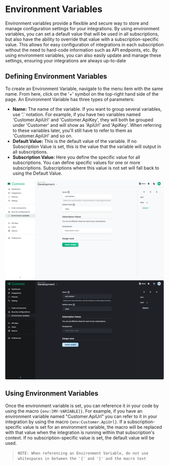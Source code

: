 # Environment Variables

Environment variables provide a flexible and secure way to store and manage configuration settings for your integrations. By using environment variables, you can set a default value that will be used in all subscriptions, but also have the ability to override that value with a subscription-specific value. This allows for easy configuration of integrations in each subscription without the need to hard-code information such as API endpoints, etc. By using environment variables, you can also easily update and manage these settings, ensuring your integrations are always up-to-date

## Defining Environment Variables

To create an Environment Variable, navigate to the menu item with the same name. From here, click on the '+' symbol on the top-right hand side of the page. An Environment Variable has three types of parameters:

- **Name:** The name of the variable. If you want to group several variables, use '.' notation. For example, if you have two variables named 'Customer.ApiUrl' and 'Customer.ApiKey', they will both be grouped under 'Customer' and will show as 'ApiUrl' and 'ApiKey'. When referring to these variables later, you'll still have to refer to them as 'Customer.ApiUrl' and so on.
- **Default Value:** This is the default value of the variable. If no Subscription Value is set, this is the value that the variable will output in all subscriptions.
- **Subscription Value:** Here you define the specific value for all subscriptions. You can define specific values for one or more subscriptions. Subscriptions where this value is not set will fall back to using the Default Value.

![Environment variables](/img/docs/env-vars-light.webp#light-only)![Environment variables](/img/docs/env-vars-dark.webp#dark-only)

## Using Environment Variables

Once the environment variable is set, you can reference it in your code by using the macro `{env:[MY-VARIABLE]}`.
For example, if you have an environment variable named "Customer.ApiUrl" you can refer to it in your integration by using the macro `{env:Customer.ApiUrl}`. If a subscription-specific value is set for an environment variable, the macro will be replaced with that value when the integration is running within that subscription's context. If no subscription-specific value is set, the default value will be used.

>`NOTE: When referencing an Environment Variable, do not use whitespaces in between the '{' and '}' and the macro text`